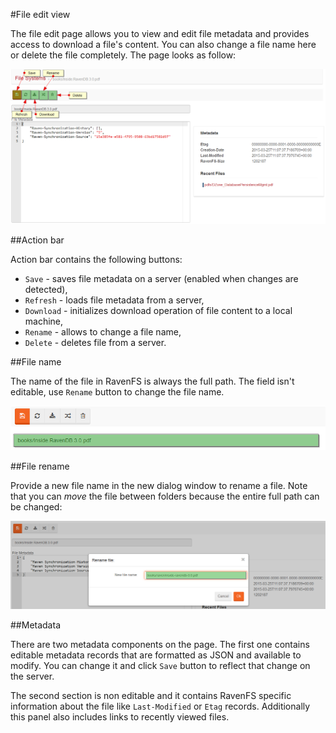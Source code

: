 ﻿#File edit view

The file edit page allows you to view and edit file metadata and provides access to download a file's content. You can also change a file name here or 
delete the file completely. The page looks as follow:

![Figure 1. Studio. File edit view](images/file-edit-view-main.png)  
    
##Action bar

Action bar contains the following buttons:

* `Save` - saves file metadata on a server (enabled when changes are detected),
* `Refresh` - loads file metadata from a server,
* `Download` - initializes download operation of file content to a local machine,
* `Rename` - allows to change a file name,
* `Delete` - deletes file from a server.

##File name

The name of the file in RavenFS is always the full path. The field isn't editable, use `Rename` button to change the file name.

![Figure 2. Studio. File edit view. File name](images/file-edit-view-file-name.png)  

##File rename

Provide a new file name in the new dialog window to rename a file. Note that you can *move* the file between folders because the entire full path can
be changed:

![Figure 3. Studio. File edit view. File rename](images/file-edit-view-file-rename.png)  

##Metadata

There are two metadata components on the page. The first one contains editable metadata records that are formatted as JSON and available to modify.
You can change it and click `Save` button to reflect that change on the server.

The second section is non editable and it contains RavenFS specific information about the file like `Last-Modified` or `Etag` records. Additionally this
panel also includes links to recently viewed files.
